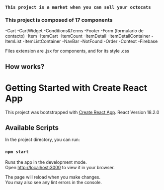 ### `This project is a market when you can sell your octocats`

### This project is composed of 17 components

-Cart
-CartWidget
-Conditions&Terms
-Footer
-Form (formulario de contacto)
-Item
-ItemCart
-ItemCount
-ItemDetail
-ItemDetailContainer
-ItemList
-ItemListContainer
-NavBar
-NotFound
-Order
-Context
-Firebase

Files extension are .jsx for components, and for its style .css

## How works?


# Getting Started with Create React App 



This project was bootstrapped with [Create React App](https://github.com/facebook/create-react-app).
React Version 18.2.0
## Available Scripts

In the project directory, you can run:

### `npm start`

Runs the app in the development mode.\
Open [http://localhost:3000](http://localhost:3000) to view it in your browser.

The page will reload when you make changes.\
You may also see any lint errors in the console.
